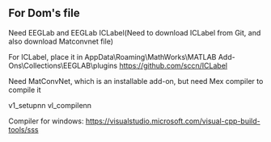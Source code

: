 ## For Dom's file

Need EEGLab and EEGLab ICLabel(Need to download ICLabel from Git, and also download Matconvnet file)

For ICLabel, place it in AppData\Roaming\MathWorks\MATLAB Add-Ons\Collections\EEGLAB\plugins
https://github.com/sccn/ICLabel

Need MatConvNet, which is an installable add-on, but need Mex compiler to compile it

v1_setupnn
vl_compilenn

Compiler for windows: https://visualstudio.microsoft.com/visual-cpp-build-tools/sss